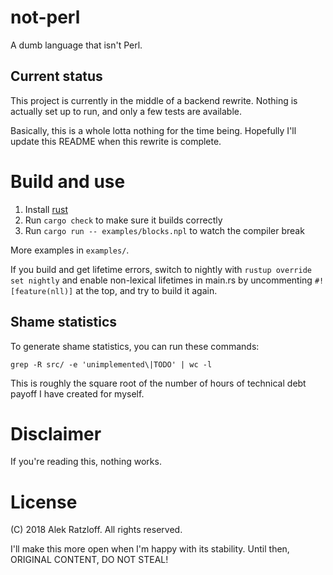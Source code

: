 # not-perl

A dumb language that isn't Perl.

## Current status

This project is currently in the middle of a backend rewrite. Nothing is actually set up to run, and
only a few tests are available.

Basically, this is a whole lotta nothing for the time being. Hopefully I'll update this README when
this rewrite is complete.

# Build and use

1. Install [rust](rustup.rs)
2. Run `cargo check` to make sure it builds correctly
3. Run `cargo run -- examples/blocks.npl` to watch the compiler break

More examples in `examples/`.

If you build and get lifetime errors, switch to nightly with
`rustup override set nightly` and enable non-lexical lifetimes in main.rs by
uncommenting `#![feature(nll)]` at the top, and try to build it again.

## Shame statistics
To generate shame statistics, you can run these commands:

`grep -R src/ -e 'unimplemented\|TODO' | wc -l`

This is roughly the square root of the number of hours of technical debt payoff
I have created for myself.

# Disclaimer

If you're reading this, nothing works.

# License

(C) 2018 Alek Ratzloff. All rights reserved.

I'll make this more open when I'm happy with its stability. Until then, ORIGINAL
CONTENT, DO NOT STEAL!

